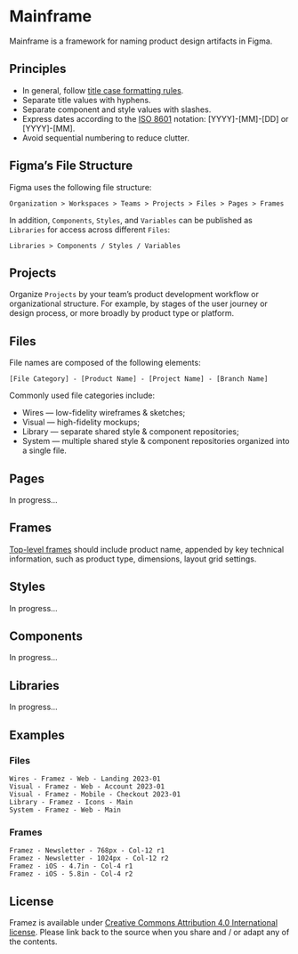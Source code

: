 # Mainframe

Mainframe is a framework for naming product design artifacts in Figma.

## Principles

* In general, follow [title case formatting rules](https://en.wikipedia.org/wiki/Title_case).
* Separate title values with hyphens.
* Separate component and style values with slashes.
* Express dates according to the [ISO 8601](https://www.iso.org/iso-8601-date-and-time-format.html) notation: [YYYY]-[MM]-[DD] or [YYYY]-[MM].
* Avoid sequential numbering to reduce clutter.

## Figma’s File Structure

Figma uses the following file structure:

```
Organization > Workspaces > Teams > Projects > Files > Pages > Frames
```

In addition, `Components`, `Styles`, and `Variables` can be published as `Libraries` for access across different `Files`:

```
Libraries > Components / Styles / Variables
```

## Projects

Organize `Projects` by your team’s product development workflow or organizational structure. For example, by stages of the user journey or design process, or more broadly by product type or platform.

## Files

File names are composed of the following elements:

```
[File Category] - [Product Name] - [Project Name] - [Branch Name]
```

Commonly used file categories include:

* Wires — low-fidelity wireframes & sketches;
* Visual — high-fidelity mockups;
* Library — separate shared style & component repositories;
* System — multiple shared style & component repositories organized into a single file.

## Pages

In progress...

## Frames

[Top-level frames](https://help.figma.com/hc/en-us/articles/360039959014) should include product name, appended by key technical information, such as product type, dimensions, layout grid settings.

## Styles

In progress...

## Components

In progress...

## Libraries

In progress...

## Examples

### Files

```
Wires - Framez - Web - Landing 2023-01
Visual - Framez - Web - Account 2023-01
Visual - Framez - Mobile - Checkout 2023-01
Library - Framez - Icons - Main
System - Framez - Web - Main
```

### Frames

```
Framez - Newsletter - 768px - Col-12 r1
Framez - Newsletter - 1024px - Col-12 r2
Framez - iOS - 4.7in - Col-4 r1
Framez - iOS - 5.8in - Col-4 r2
```

## License

Framez is available under [Creative Commons Attribution 4.0 International license](https://creativecommons.org/licenses/by/4.0/). Please link back to the source when you share and / or adapt any of the contents.
